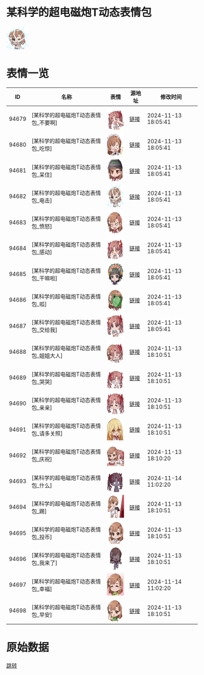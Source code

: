 # 某科学的超电磁炮T动态表情包

<img src="./cover.png" height="60" alt="cover" />

# 表情一览

|ID|名称|表情|源地址|修改时间|
|----|----|----|----|----|
|94679|[某科学的超电磁炮T动态表情包_不要啊]|<img src="./pic/094679_%5B某科学的超电磁炮T动态表情包_不要啊%5D.gif" height="60" alt="不要啊"/>|[链接](https://i0.hdslb.com/bfs/emote/289caac4580121a7843dbd0f9ee935efb2a8e256.gif)|2024-11-13 18:05:41|
|94680|[某科学的超电磁炮T动态表情包_吃惊]|<img src="./pic/094680_%5B某科学的超电磁炮T动态表情包_吃惊%5D.gif" height="60" alt="吃惊"/>|[链接](https://i0.hdslb.com/bfs/emote/2309fd251a8c2e696d3d883fe5e1cb2adabf2b27.gif)|2024-11-13 18:05:41|
|94681|[某科学的超电磁炮T动态表情包_呆住]|<img src="./pic/094681_%5B某科学的超电磁炮T动态表情包_呆住%5D.gif" height="60" alt="呆住"/>|[链接](https://i0.hdslb.com/bfs/emote/a37276309ecc68cf1defcf061a29cee58c721ffb.gif)|2024-11-13 18:05:41|
|94682|[某科学的超电磁炮T动态表情包_电击]|<img src="./pic/094682_%5B某科学的超电磁炮T动态表情包_电击%5D.gif" height="60" alt="电击"/>|[链接](https://i0.hdslb.com/bfs/emote/82ac4dc781095f8ebfae10fa9a7c11c2ed4a9038.gif)|2024-11-13 18:05:41|
|94683|[某科学的超电磁炮T动态表情包_愤怒]|<img src="./pic/094683_%5B某科学的超电磁炮T动态表情包_愤怒%5D.gif" height="60" alt="愤怒"/>|[链接](https://i0.hdslb.com/bfs/emote/b3e5bab6e120774d0e619c06b89046de289fa4b7.gif)|2024-11-13 18:05:41|
|94684|[某科学的超电磁炮T动态表情包_感动]|<img src="./pic/094684_%5B某科学的超电磁炮T动态表情包_感动%5D.gif" height="60" alt="感动"/>|[链接](https://i0.hdslb.com/bfs/emote/5a0ddc4092beb936d06cf1b06df865f4da9683dc.gif)|2024-11-13 18:05:41|
|94685|[某科学的超电磁炮T动态表情包_干嘛啦]|<img src="./pic/094685_%5B某科学的超电磁炮T动态表情包_干嘛啦%5D.gif" height="60" alt="干嘛啦"/>|[链接](https://i0.hdslb.com/bfs/emote/d504a3f1c50275fdf2a21e6d837c6c3b0bf5faa7.gif)|2024-11-13 18:05:41|
|94686|[某科学的超电磁炮T动态表情包_呱]|<img src="./pic/094686_%5B某科学的超电磁炮T动态表情包_呱%5D.gif" height="60" alt="呱"/>|[链接](https://i0.hdslb.com/bfs/emote/3ca3cec21be102f88b85f7b13ea6ab56829d0536.gif)|2024-11-13 18:05:41|
|94687|[某科学的超电磁炮T动态表情包_交给我]|<img src="./pic/094687_%5B某科学的超电磁炮T动态表情包_交给我%5D.gif" height="60" alt="交给我"/>|[链接](https://i0.hdslb.com/bfs/emote/9787df50ae3afeeb8b0178cfcf28b7ea6eb7d3ac.gif)|2024-11-13 18:05:41|
|94688|[某科学的超电磁炮T动态表情包_姐姐大人]|<img src="./pic/094688_%5B某科学的超电磁炮T动态表情包_姐姐大人%5D.gif" height="60" alt="姐姐大人"/>|[链接](https://i0.hdslb.com/bfs/emote/d52e2d00b56b193bb58256aec317dac8e333e0d3.gif)|2024-11-13 18:10:51|
|94689|[某科学的超电磁炮T动态表情包_哭哭]|<img src="./pic/094689_%5B某科学的超电磁炮T动态表情包_哭哭%5D.gif" height="60" alt="哭哭"/>|[链接](https://i0.hdslb.com/bfs/emote/814a3ec141f28e8560f882967fef95c66b691dae.gif)|2024-11-13 18:10:51|
|94690|[某科学的超电磁炮T动态表情包_亲亲]|<img src="./pic/094690_%5B某科学的超电磁炮T动态表情包_亲亲%5D.gif" height="60" alt="亲亲"/>|[链接](https://i0.hdslb.com/bfs/emote/f29e63330776804c7cb4e33fdc6a4ae299d19d14.gif)|2024-11-13 18:10:51|
|94691|[某科学的超电磁炮T动态表情包_请多关照]|<img src="./pic/094691_%5B某科学的超电磁炮T动态表情包_请多关照%5D.gif" height="60" alt="请多关照"/>|[链接](https://i0.hdslb.com/bfs/emote/5b43daf7b03257dd92c4c4f69f9ae39f5b1edc1d.gif)|2024-11-13 18:10:51|
|94692|[某科学的超电磁炮T动态表情包_庆祝]|<img src="./pic/094692_%5B某科学的超电磁炮T动态表情包_庆祝%5D.gif" height="60" alt="庆祝"/>|[链接](https://i0.hdslb.com/bfs/emote/76f1cd1d049a9e8692fdb0c58a6f726ffaad43e9.gif)|2024-11-13 18:10:20|
|94693|[某科学的超电磁炮T动态表情包_什么]|<img src="./pic/094693_%5B某科学的超电磁炮T动态表情包_什么%5D.gif" height="60" alt="什么"/>|[链接](https://i0.hdslb.com/bfs/emote/a87e6ce3faf92b427543be657cb72d5dc8e85a3d.gif)|2024-11-14 11:02:20|
|94694|[某科学的超电磁炮T动态表情包_踢]|<img src="./pic/094694_%5B某科学的超电磁炮T动态表情包_踢%5D.gif" height="60" alt="踢"/>|[链接](https://i0.hdslb.com/bfs/emote/c6b751217e3d8fa46f1334de210d80e805e374f5.gif)|2024-11-13 18:10:51|
|94695|[某科学的超电磁炮T动态表情包_投币]|<img src="./pic/094695_%5B某科学的超电磁炮T动态表情包_投币%5D.gif" height="60" alt="投币"/>|[链接](https://i0.hdslb.com/bfs/emote/bd8240565edbb832e7ff38fa120f1c57db25147a.gif)|2024-11-13 18:10:51|
|94696|[某科学的超电磁炮T动态表情包_我来了]|<img src="./pic/094696_%5B某科学的超电磁炮T动态表情包_我来了%5D.gif" height="60" alt="我来了"/>|[链接](https://i0.hdslb.com/bfs/emote/c9b3b5ce83880c4206483b70783274f75c50fd6d.gif)|2024-11-13 18:10:51|
|94697|[某科学的超电磁炮T动态表情包_幸福]|<img src="./pic/094697_%5B某科学的超电磁炮T动态表情包_幸福%5D.gif" height="60" alt="幸福"/>|[链接](https://i0.hdslb.com/bfs/emote/1785e15551c783d6c0195dcc37575fc7f13e7eef.gif)|2024-11-14 11:02:20|
|94698|[某科学的超电磁炮T动态表情包_早安]|<img src="./pic/094698_%5B某科学的超电磁炮T动态表情包_早安%5D.gif" height="60" alt="早安"/>|[链接](https://i0.hdslb.com/bfs/emote/a9b68b747f9566c3d79d3bb3ea785ebdb46ca9c9.gif)|2024-11-13 18:10:51|

# 原始数据

[跳转](./raw.json)

